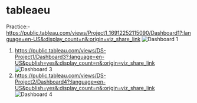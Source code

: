 # tableaeu
Practice:- https://public.tableau.com/views/Project1_16912252115090/Dashboard1?:language=en-US&:display_count=n&:origin=viz_share_link
![Dashboard 1](https://github.com/Lucifermsta/tableaeu/assets/68470025/4cf9f3f5-7ebd-421a-84fe-b9c91f943933)
1) https://public.tableau.com/views/DS-Project1/Dashboard3?:language=en-US&publish=yes&:display_count=n&:origin=viz_share_link
![Dashboard 3](https://github.com/Lucifermsta/tableaeu/assets/68470025/b9d73d18-29f3-4c23-8f52-c9220daf0db3)
2) https://public.tableau.com/views/DS-Project2/Dashboard4?:language=en-US&publish=yes&:display_count=n&:origin=viz_share_link
![Dashboard 4](https://github.com/Lucifermsta/tableaeu/assets/68470025/fe238cac-f175-4f4a-9326-99d961d81944)
